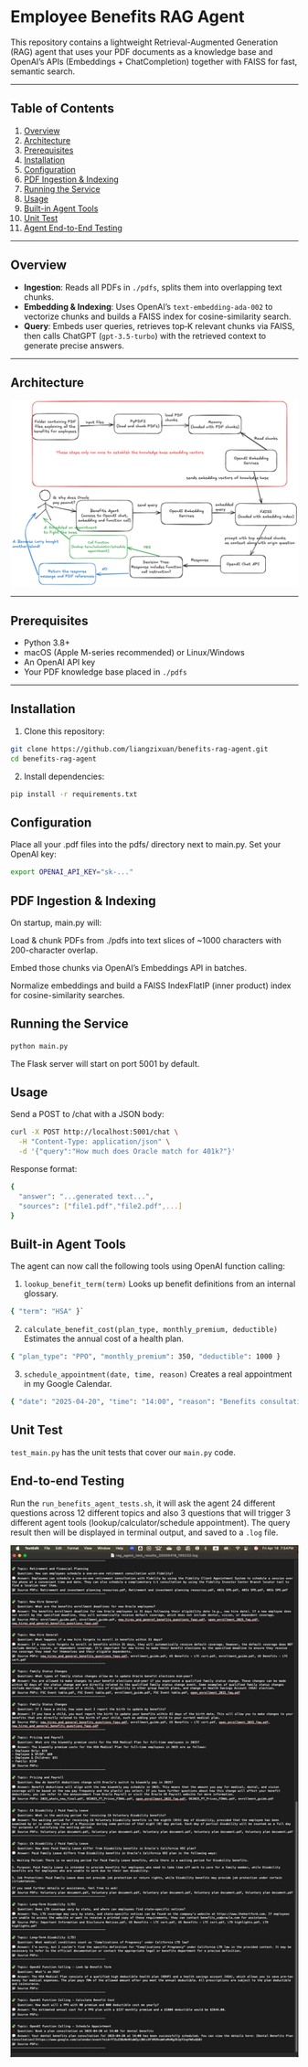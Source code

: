 # Employee Benefits RAG Agent

This repository contains a lightweight Retrieval-Augmented Generation (RAG) agent that uses your PDF documents as a knowledge base and OpenAI’s APIs (Embeddings + ChatCompletion) together with FAISS for fast, semantic search.

---

## Table of Contents

1. [Overview](#overview)  
2. [Architecture](#architecture) 
3. [Prerequisites](#prerequisites)  
4. [Installation](#installation)  
5. [Configuration](#configuration)  
6. [PDF Ingestion & Indexing](#pdf-ingestion--indexing)  
7. [Running the Service](#running-the-service)  
8. [Usage](#usage)
9. [Built-in Agent Tools](#built-in-tools)
10. [Unit Test](#unit-test)  
11. [Agent End-to-End Testing](#end-to-end-testing)

---

## Overview

- **Ingestion**: Reads all PDFs in `./pdfs`, splits them into overlapping text chunks.  
- **Embedding & Indexing**: Uses OpenAI’s `text-embedding-ada-002` to vectorize chunks and builds a FAISS index for cosine-similarity search.  
- **Query**: Embeds user queries, retrieves top‑K relevant chunks via FAISS, then calls ChatGPT (`gpt-3.5-turbo`) with the retrieved context to generate precise answers.  

---

## Architecture
![Architecture](https://github.com/liangzixuan/benefits-rag-agent/blob/main/architecture.png)

---

## Prerequisites

- Python 3.8+  
- macOS (Apple M-series recommended) or Linux/Windows  
- An OpenAI API key  
- Your PDF knowledge base placed in `./pdfs`  

---

## Installation

1. Clone this repository:
  ```bash
  git clone https://github.com/liangzixuan/benefits-rag-agent.git
  cd benefits-rag-agent
  ```
2. Install dependencies:
  ```bash
  pip install -r requirements.txt
  ```

## Configuration
Place all your .pdf files into the pdfs/ directory next to main.py.
Set your OpenAI key:
```bash
export OPENAI_API_KEY="sk-..."
```

## PDF Ingestion & Indexing

On startup, main.py will:

Load & chunk PDFs from ./pdfs into text slices of ~1000 characters with 200-character overlap.

Embed those chunks via OpenAI’s Embeddings API in batches.

Normalize embeddings and build a FAISS IndexFlatIP (inner product) index for cosine-similarity searches.

## Running the Service
```bash
python main.py
```
The Flask server will start on port 5001 by default.

## Usage
Send a POST to /chat with a JSON body:
```bash
curl -X POST http://localhost:5001/chat \
  -H "Content-Type: application/json" \
  -d '{"query":"How much does Oracle match for 401k?"}'

```
Response format:
```bash
{
  "answer": "...generated text...",
  "sources": ["file1.pdf","file2.pdf",...]
}
```

## Built-in Agent Tools
The agent can now call the following tools using OpenAI function calling:
1. `lookup_benefit_term(term)` 
Looks up benefit definitions from an internal glossary.
```bash
{ "term": "HSA" }`
```
2. `calculate_benefit_cost(plan_type, monthly_premium, deductible)`
Estimates the annual cost of a health plan.
```bash
{ "plan_type": "PPO", "monthly_premium": 350, "deductible": 1000 }
```
3. `schedule_appointment(date, time, reason)`
Creates a real appointment in my Google Calendar.
```bash
{ "date": "2025-04-20", "time": "14:00", "reason": "Benefits consultation" }
```

## Unit Test
`test_main.py` has the unit tests that cover our `main.py` code.

## End-to-end Testing
Run the `run_benefits_agent_tests.sh`, it will ask the agent 24 different questions across 12 different topics and also 3 questions that will trigger 3 different agent tools (lookup/calculator/schedule appointment). The query result then will be displayed in terminal output, and saved to a `.log` file.

![test-result](https://github.com/liangzixuan/benefits-rag-agent/blob/main/test_results_screenshot.png)